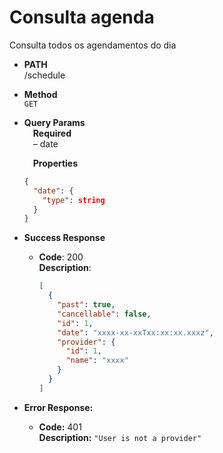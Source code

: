 # Consulta agenda

Consulta todos os agendamentos do dia

- **PATH** <br />
  /schedule

- **Method** <br />
  `GET`

- **Query Params** <br />
  &emsp;**Required** <br />
  &emsp;&ndash; date

  &emsp;**Properties**

  ```json
  {
    "date": {
      "type": string
    }
  }
  ```

- **Success Response**

  - **Code**: 200 <br />
    **Description**:
    ```json
    [
      {
        "past": true,
        "cancellable": false,
        "id": 1,
        "date": "xxxx-xx-xxTxx:xx:xx.xxxz",
        "provider": {
          "id": 1,
          "name": "xxxx"
        }
      }
    ]
    ```

- **Error Response:**

  - **Code:** 401 <br />
    **Description:** `"User is not a provider"`
